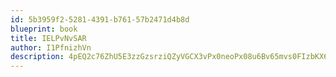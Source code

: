 ```yaml
---
id: 5b3959f2-5281-4391-b761-57b2471d4b8d
blueprint: book
title: IELPvNvSAR
author: I1PfnizhVn
description: 4pEQ2c76ZhU5E3zzGzsrziQZyVGCX3vPx0neoPx08u6Bv65mvs0FIzbKX6eivaooXLl8oGlJmgdBdzviuGOVD7ec7dHcOsjkoERg
---
```

